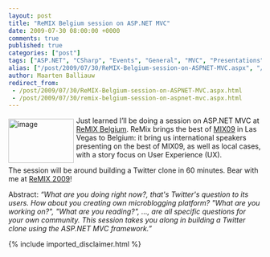 ```yaml
---
layout: post
title: "ReMIX Belgium session on ASP.NET MVC"
date: 2009-07-30 08:00:00 +0000
comments: true
published: true
categories: ["post"]
tags: ["ASP.NET", "CSharp", "Events", "General", "MVC", "Presentations"]
alias: ["/post/2009/07/30/ReMIX-Belgium-session-on-ASPNET-MVC.aspx", "/post/2009/07/30/remix-belgium-session-on-aspnet-mvc.aspx"]
author: Maarten Balliauw
redirect_from:
 - /post/2009/07/30/ReMIX-Belgium-session-on-ASPNET-MVC.aspx.html
 - /post/2009/07/30/remix-belgium-session-on-aspnet-mvc.aspx.html
---
```

<p><a href="http://www.microsoft.com/belux/remix09"><img style="border-bottom: 0px; border-left: 0px; margin: 5px 5px 5px 0px; display: inline; border-top: 0px; border-right: 0px" title="image" src="/images/image_4.png" border="0" alt="image" width="130" height="88" align="left" /></a> Just learned I&rsquo;ll be doing a session on ASP.NET MVC at <a href="http://www.microsoft.com/belux/remix09/#agenda" target="_blank">ReMIX Belgium</a>. ReMix brings the best of <a href="http://2009.visitmix.com/">MIX09</a> in Las Vegas to Belgium: it bring us international speakers presenting on the best of MIX09, as well as local cases, with a story focus on User Experience (UX).</p>
<p>The session will be around building a Twitter clone in 60 minutes. Bear with me at <a href="http://www.microsoft.com/belux/remix09" target="_blank">ReMIX 2009</a>!</p>
<p>Abstract: <em>&ldquo;What are you doing right now?, that's Twitter's question to its users. How about you creating own microblogging platform? "What are you working on?", "What are you reading?", ..., are all specific questions for your own community. This session takes you along in building a Twitter clone using the ASP.NET MVC framework.&rdquo;</em></p>
{% include imported_disclaimer.html %}
